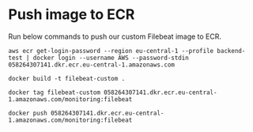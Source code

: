 # Push image to ECR
Run below commands to push our custom Filebeat image to ECR.
```
aws ecr get-login-password --region eu-central-1 --profile backend-test | docker login --username AWS --password-stdin 058264307141.dkr.ecr.eu-central-1.amazonaws.com
```

```
docker build -t filebeat-custom .
```

```
docker tag filebeat-custom 058264307141.dkr.ecr.eu-central-1.amazonaws.com/monitoring:filebeat
```

```
docker push 058264307141.dkr.ecr.eu-central-1.amazonaws.com/monitoring:filebeat
```
